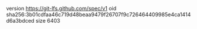 version https://git-lfs.github.com/spec/v1
oid sha256:3b01cdfaa46c719d48beaa9479f26707f9c726464409985e4ca1414d6a3bdced
size 6403
